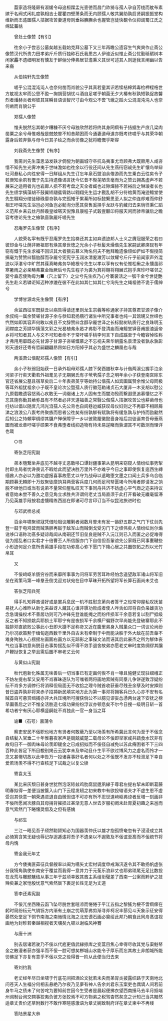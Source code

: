 <!-- { "loadSidebar": true } -->
　　葢家造将隆厥有淑媛令母追桓蹀孟光壸徳而昌门祚猗与孺人孕自芳栊而躭布素嫔于名阀式闲礼度孰相吉士瞿瞿四壁萧条而无内顾孺人敬共翼助孰启贤嗣振振堂构维新而丕逺圗孺人拮据攻苦妻道母则垂裕膴膴余也握管岂徒快覩令仪抑觇蜀江氏之绵延蕃祜

　　曾处士像赞【有引】

　　徃余小子尝志公墓矣越五载始克拜公墓下又三年再瞻公遗容生气爽爽作止斋公像赞汉代所贵力田孝弟斤斤质行独称石氏我思古人伊谁近似惟止斋公忧勤砥砺树本闲家麤不遗细明发有懐友于鲜俪分俸弗居甘澹秉义其世可述其人则逝我言阐幽以告来裔

　　从伯钝轩先生像赞

　　嗟乎公混混沌沌人也奈何凿而肖貌公乎其真若童其识若犊桔槔鸩毒检柙桎梏世方躭视太牢而公思不盈一掬胡营胡忧斗酒自足嗟乎朝菌无夕大椿有秋孰短孰促故馨烈者燔赫炎者烬彼其耳瞬目语谈智尺寸由今观公不啻飞蛾之蹈火公混混沌沌人也奈何凿而肖貌公乎

　　郑孺人像赞

　　惟夫脱然忘其朝夕糟糠不厌兮母独欣然若将终其身罔痌有子拮据生产庻几梁肉凿粟之余兮母惟艰哉是兢兢曽不知昔颠困而今通妻道母道亦既考终嗟乎与其荣华朝露身后若弃孰与母今日其子绘之而余彷像之犹将瞻慨乎斯容

　　刘我斋先生像赞【有序】

　　我斋刘先生藻思溢发轶才倜傥为朝画城守卒抗岛夷事尤竒顾弗大既厥用人咸咨惜不知先生光霁冲夷于世味澹如也徃余以行役还间从先生燕衎窃觇先生旷懐鸟举辩吐河悬私心向徃安得一日觧组从先生订忘年泉石盟洎余倦游而先生乗白云徃矣令子若庚知余夙有慨于先生持遗像谒言抚今忆昔不惭芜陋含毫而为之赞云拥髙虚声不若展采之适用者光也岩廊人损不若考盘之天全者臧也过隙燀赫不若裕后之琳琅者长也先生绩学摛藻胡不鼓翼矫翮蜚霄路以翱翔先生运才戡乱胡不分符绾黄而淹迹鳣堂使先生翱翔分绾徒碌碌靡竒孰与完孤雉于累棊所如标懿繋思至人拟之仲连却难而仲舒相王吁嗟先生浴岂必河鱼岂必鲂洵分愿其获售奚择乎龙跃与豹藏归去来徜徉秉仁蹈义范邦乡耒云丝月醉羲皇嘘嗒天倪豫且康程子式榖亶颙卬将服天闲而骖帝骧后之瞻容考徳论先生之飨孰啬孰龎吁嗟先生

　　忍庵罗先生像赞【有序】

　　人貌荣名寜有既乎忍庵罗先生拾劵还其主如弃遗迹邦人士义之膺冠服荣之若曰彼却金与让荫非厥祖耶有焕其章世徳之光余小子秋髪未燥偕先生家嗣武卿席砚有年窃有慨于先生求福不回识其大者猥云慕义殉名何夫不勉拜瞻遗像颀如俨如不惭授简摛毫为赞赞曰翳胎醇而孕龎兮宪宪乎玉润氷清爰潄芳以敛耀兮斤斤乎前闻家声外混迹以浮湛兮中旷然其葆真畴弗务华絶根兮先生以孝以享有仪有伦惟松楸之永懐虽祁寒暑雨之必亲畴弗籝金贻厥后兮先生程子为裘为箕将翱将翔展式抱乎席珍吁嗟邻之婴兮盍忍使殉毋为■〈穴上留下〉之尘兮先生疚乃心兮褰裳活之一瓠千金兮世徒艶先生赴义若辚讵知迈种渗漉在彼不在此如其仁如其仁兮洵先生之绳祖徳不诡于儒绅兮

　　学博甘源龙先生像赞【有序】

　　余监西征军既获丑以病告得请还里则龙生宗羲等称通家子持其尊君甘源子像介余叔纯一属余赞嗟甘源子余与叅知君扬鴈行诸生中所兄事者也纯一其馆甥又世缔也忾然如即其容声何敢以疾且不文辞赞曰含醇孕龎世泽之长标懿树轨质行之良珠明玉润襟度之芳撷华摛藻文彩之光曷植弗永曷才弗彰不登清庙而淹鳣堂铎音甫振溘返帝乡将可知者其人与文不可知者命不于常吁嗟乎桃李何言下自成蹊至于今瞻容悼徃称才弗用用靡既必先甘源子甘源子咨嗟慨慕之不忘视夫荣华朝露名景湮没者孰永孰彰矧天道好还粤有哲嗣翩翩昂昂如日方阳倬乎其必为盛世之麟凰也与哉

　　两溪萧公偕配邓孺人像赞【有引】

　　余小子秋弱冠始获一日承外祖母邓孺人膝下癸酉腊秋幸与计偕两溪公握手泣余河梁子行矣天衢若外祖耄见子无期舅氏有子茕茕孺子念之明年余小子获登南宫除东官还省展公墓且宿草矣后二十年表弟英亨等始持公偕孺人如宾圗属赞余惟父母罔极等耳外祖犹祖余小子既不皇论次公暨孺人质行徽范勒诸贞石大厦非一木支胡以慰公九原载瞻遗容惄焉心疚敢无一词缀诸上方人固有生而闇沕殁而繋遐思追慕懐忆之不忘其施弥勤其飨弥昌有不然者必非天道福善之常翳公偕孺人拮据攻苦公也耕凿母也纴纺以倡以随庻几鸿光洎孺人先公背也自闾巷迨臧获叹母仪妇则之不再靡不相顾屑涕之浪浪公八袠考终聚族而思者公徃矣有纷孰觧有赋孰将有缓急孰与护持而劻勷然后知公之恃頼寕绸缪其牖户殚保障乎一乡以彼敦龎徽懿啬身裕后岂徒诞育吾母垂燕圗而被龙章吁嗟乎硕果不食弗堕者线抑造物有待未易逆睹而孰谓其不可数测而理详也哉

　　○书

　　寄张芝阳宪副

　　弟本匏繋坐井底见不越寻丈恶敢哆口谭封疆事第从昆明来窃窥人情纷纭事势掣肘即主局者忧谗畏讥不暇给此而望决胜万里外不亦难乎今日之事即使恢复迤西生縳缅酋人亦必以为邀功虚报喜事故愿丈以守为战母以逺略堕文墨之口闻土兵多乌合临期顾募无頼即十万蚁聚徒糜饷耳两营客兵度几何而足司帑匮竭今所用者即请发之饷脱不继他日或当有说弟不量常仰屋私叹天下事同舟共济不妨虚心平气商之迩来持议者意始未尝不善久之意见角立求胜共济谓何老丈当局直须于此打开看破无纎毫留滞乃见英雄手叚按君虚懐精练西廵在即诸可尽言印订当不似昆池旅进时也

　　与邓武桥总戎

　　百余年啸聚顽冦凭借险阻议雕剿者阅数月曽未有发一镞舒五郡之气门下仗剑先登一鼓于电鸡营而贼落胆再鼔于敌军山而贼倒戈受刃门下之绩伟矣人情纷纭尚尔煽讹哆口语称功髙多疑谅哉闻从南硐还节旧垒良是贼不入沅江则已入而匿之必促难得徒为揺乱者口实君才十倍曹丕人所信服亦门下自信但吾軰谊先公家既已同事櫜鞬些小形迹何足介意所贵英雄手段在功弥髙心弥下愿门下降心居之共圗恢拓之烈以光竹帛耳

　　又

　　不佞﨑岖羊肠穷谷而来靡所事事为问将军劳苦耳昨经怕念遥望敌军诸山将军旧垒在焉策马第一峰羣丑倒戈迎刃状宛在目中草昧开拓所望将军长算石画尚未艾也

　　答张芝阳兵宪

　　得手札知莽酋请好或是罢兵息民一机不胜慰念苐向者答干之役常仰屋私叹抚苗易抚人心难昨从新化来益讶人藏其心谁非隳功败成者使人咋舌如邓将自负枭雄贪功念急谓操权术不善居功则可乃冲锋先登谁能掩之而纷传损军千余意若复以割尸抵级反之者不知损姚兵耶损土军耶宁有是夜损军千余横尸徧野次早尚能先登破寨耶此不独排邓直欲败公事此小丑即大捷不足称竒又近在腹里弟身入贼巢众口一词议论尚纷乃尔况欲策勲于缅甸迤西数千里外自古未有牵制于中而能决胜于外大敌在前吾軰不难身殉独人心揺揺左画圎右画方以无踪影之事操文法而诬其后此豪杰之所为觧体丧气也当事初意尚鋭目击事势揺乱似不得不敛手退舍故弟亦愿老丈审时度势绸缪其牖户鞭挞恢复之举且需后圗不审老丈云何

　　与黄似山宪副

　　秋代庖新化殊属无味善后一切当事已有定画何俟不肖一喙且施健丈现驻嶍峨正不妨左提右挈又安用不肖寡昧逐队为可嗤者两将画地索贼有同羣儿争饼遂致浮疑纷纭不肖多方调停行将消释但局面无不收拾之理今贼首收获垂尽残丑余孽及时安揷则昔日盗弄孰非将来赤子招揷新民填实地方此为第一事邓将拥客兵日久心亦不安有名贼首自可悬赏缉捕亦非大兵压境所可搜获倘公不以臆见谬妄怂慂两台速下安抚之榜早圗善后之计不惟全活胜造七级功果纷纷浮议亦顿息矣不尔今日搜一级明日斩一首希功者宁有厌心耶横竖齮龁不肖独此一官一身当之耳

　　谕■〈石咢〉嘉蒲令

　　察吏安民不佞职也地方有贤者何敢蔽乃至以场羡有所希冀此言何为至于不佞念自结髪入官垂二十年惟暮夜家声是兢兢威楚二载母论不佞即举家咸共蔬食水饮非有故旬日不一御肉味母论羡即锾金之已成招拟而不佞径自减免以苏此瘠困者不下三四百种此皆足下所目覩别掲云云犹幸未及举动且仆生平不欲过博风力之虚名而怜才一念又甚惓切故以此申告万一投诸喜事好名者何以处之不佞既不发亦不轻泄足下幸自爱若场羡不得不行查核足下试裁之以复公牍

　　寄袁太玉

　　某比来灰颓日甚身世犹然泡沤矧兹鸡肋腐鼠邀夙縁于尊君左提右挈未即断葛藤明春拟得一差便当披簔入山门下云程发轫之初来教中有欲投辖语夫才不虚生恩不虚受岂其快意一朝荣遇进退自由微但谊不可亦有所不忍世道﨑岖弗谅者反増一刻画非不佞所愿闻次豚自其母捐背摧损过甚渐无意人世去岁服初阕未赴胄夏初趣之来邕而意气索然门下睠懐奨借及之但有感媿

　　与祁生

　　三江一晤见吾子颀然聪颕知必为国器羡仲氏以雄才抱孤愤奄忽有子浸浸成立其必骑箕含笑无疑也辱记存迢逓逺将吾子不遗亲以不遐敦及不佞谊至髙而不佞疏节将母内愧

　　寄金我元年丈

　　方今倭夷匪茹征兵督艘率以闽为嚆矢丈宏材调度申戒海汛遂令其不敢扬帆虚张分我犄角孰使东南安于覆盆而我得一意并力于元莬乐浪非丈也耶弟琐尾无足比数投在龙荒与雕题魋结从事三年于兹顷幸致其酋主系组衔璧差了西南一公案而黔驴之技殚矣兼之家怆殷忧意气索然辰下裹足长徃无足为丈道

　　答李还素宪副

　　不佞兀坐西陲云函飞坠尽脱世套暄凉而惓惓于平江五指之黎猺为梗不啻痌瘝在躬时局纷纭元气销铄方内渐有土崩之忧萌芽弗剪渐寻斧柯况丰蔀见斗天象示征安得晏然处堂足下弭节南海之南驰情北海之北宏谟石画必奠绥此邦乃朝食此同舟髙谊视画地为封畛若秦越相视者天壤矣九顿以谢临风神鶱

　　与唐十洲

　　别去居诸若驶乃不佞以代庖更值武縁掠库之变蒿目焦心幸得尽收其党与渠魁帑金之散漫者获亦强半而不佞一腔可想矣栁城山水能令子厚乐而忘其故土非朗城所能彷佛足下亦复有意乎不佞以交之役得晋一阶从此便当归去来

　　寄刘约我

　　老丈经年尽日坐啸于竹底花间把酒论文犹若未央而弟冐炎披露织路于天南地北问苍天人生福分何相去悬絶乃尔夜乃见夣有神人告余刘君东玉案吏也偶谪人间若前身牛马之债未了何苦咤为要知前世因今生受者是晨起便拂衣望西南捶马去半月抵端州谒制台询交闗事狡夷负彼方张狡焉不可方物弟之税驾杳然矣念之计知己当共黯然适章丈贵价还草附数行不敢作寒暄感激语为章丈婉致制府详在章丈柬中不再缕

　　答陆景星大叅

